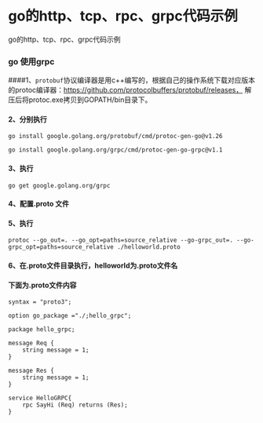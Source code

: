 # go的http、tcp、rpc、grpc代码示例
go的http、tcp、rpc、grpc代码示例

### go 使用grpc

####1、```protobuf```协议编译器是用c++编写的，根据自己的操作系统下载对应版本的protoc编译器：https://github.com/protocolbuffers/protobuf/releases，
解压后将protoc.exe拷贝到GOPATH/bin目录下。
#### 2、分别执行 
```
go install google.golang.org/protobuf/cmd/protoc-gen-go@v1.26
```
```
go install google.golang.org/grpc/cmd/protoc-gen-go-grpc@v1.1
```
#### 3、执行 
```
go get google.golang.org/grpc
```
#### 4、配置.proto 文件
#### 5、执行 
```
protoc --go_out=. --go_opt=paths=source_relative --go-grpc_out=. --go-grpc_opt=paths=source_relative ./helloworld.proto
```
#### 6、在.proto文件目录执行，helloworld为.proto文件名

#### 下面为.proto文件内容
```
syntax = "proto3";

option go_package ="./;hello_grpc";

package hello_grpc;

message Req {
    string message = 1;
}

message Res {
    string message = 1;
}

service HelloGRPC{
    rpc SayHi (Req) returns (Res);
}
```
